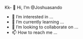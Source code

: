 Kk- 👋 Hi, I’m @Joshuasando
- 👀 I’m interested in ...
- 🌱 I’m currently learning ...
- 💞️ I’m looking to collaborate on ...
- 📫 How to reach me ...

<!---
Joshuasando/Joshuasando is a ✨ special ✨ repository because its `README.md` (this file) appears on your GitHub profile.
You can click the Preview link to take a look at your changes.
--->

